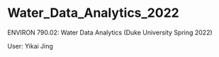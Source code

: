# Water_Data_Analytics_2022
ENVIRON 790.02: Water Data Analytics (Duke University Spring 2022)

User: Yikai Jing
